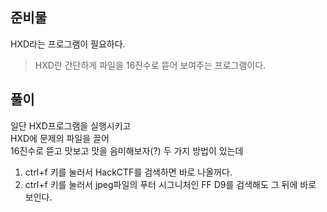 ## 준비물  
HXD라는 프로그램이 필요하다.  
> HXD란 간단하게 파일을 16진수로 뜯어 보여주는 프로그램이다.  

## 풀이  
일단 HXD프로그램을 실행시키고   
HXD에 문제의 파일을 끌어   
16진수로 뜯고 맛보고 맛을 음미해보자(?)
두 가지 방법이 있는데  
1. ctrl+f 키를 눌러서 HackCTF를 검색하면 바로 나올꺼다.  
2. ctrl+f 키를 눌러서 jpeg파일의 푸터 시그니처인 FF D9를 검색해도 그 뒤에 바로 보인다. 
